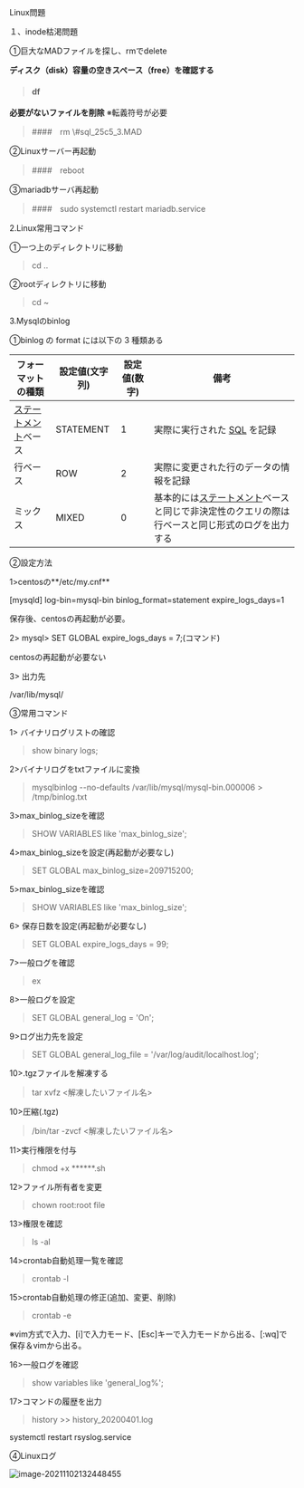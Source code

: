 Linux問題



１、inode枯渇問題

①巨大なMADファイルを探し、rmでdelete

**ディスク（disk）容量の空きスペース（free）を確認する**

> #### df 


**必要がないファイルを削除**
※転義符号が必要

> ####　rm \\#sql_25c5_3.MAD


②Linuxサーバー再起動

> ####　reboot


③mariadbサーバ再起動

> ####　sudo systemctl restart mariadb.service



2.Linux常用コマンド

①一つ上のディレクトリに移動

>  cd ..

②rootディレクトリに移動

> cd ~



3.Mysqlのbinlog

①binlog の format には以下の 3 種類ある

| **フォーマットの種類**                                       | **設定値(文字列)** | **設定値(数字)** | **備考**                                                     |
| ------------------------------------------------------------ | ------------------ | ---------------- | ------------------------------------------------------------ |
| [ステートメント](http://d.hatena.ne.jp/keyword/%A5%B9%A5%C6%A1%BC%A5%C8%A5%E1%A5%F3%A5%C8)ベース | STATEMENT          | 1                | 実際に実行された [SQL](http://d.hatena.ne.jp/keyword/SQL) を記録 |
| 行ベース                                                     | ROW                | 2                | 実際に変更された行のデータの情報を記録                       |
| ミックス                                                     | MIXED              | 0                | 基本的には[ステートメント](http://d.hatena.ne.jp/keyword/%A5%B9%A5%C6%A1%BC%A5%C8%A5%E1%A5%F3%A5%C8)ベースと同じで非決定性のクエリの際は行ベースと同じ形式のログを出力する |

②設定方法

1>centosの**/etc/my.cnf**

[mysqld]
log-bin=mysql-bin
binlog_format=statement
expire_logs_days=1

保存後、centosの再起動が必要。

2>  mysql> SET GLOBAL expire_logs_days = 7;(コマンド)

centosの再起動が必要ない

3> 出力先

/var/lib/mysql/



③常用コマンド

1>  バイナリログリストの確認

>show binary logs;

2>バイナリログをtxtファイルに変換

>mysqlbinlog --no-defaults /var/lib/mysql/mysql-bin.000006 > /tmp/binlog.txt

3>max_binlog_sizeを確認

> SHOW VARIABLES like 'max_binlog_size';

4>max_binlog_sizeを設定(再起動が必要なし)

> SET GLOBAL max_binlog_size=209715200;

5>max_binlog_sizeを確認

> SHOW VARIABLES like 'max_binlog_size';

6> 保存日数を設定(再起動が必要なし)

> SET GLOBAL expire_logs_days = 99;

7>一般ログを確認

> ex

8>一般ログを設定

> SET GLOBAL general_log = 'On';

9>ログ出力先を設定

> SET GLOBAL general_log_file = '/var/log/audit/localhost.log'; 

10>.tgzファイルを解凍する

> tar xvfz <解凍したいファイル名>

10>圧縮(.tgz)

> /bin/tar -zvcf <解凍したいファイル名>

11>実行権限を付与

> chmod +x  ******.sh

12>ファイル所有者を変更

> chown root:root file

13>権限を確認

> ls  -al

14>crontab自動処理一覧を確認

> crontab  -l

15>crontab自動処理の修正(追加、変更、削除)

> crontab  -e

※vim方式で入力、[i]で入力モード、[Esc]キーで入力モードから出る、[:wq]で保存＆vimから出る。

16>一般ログを確認

> show variables like  'general_log%';

17>コマンドの履歴を出力


> history >> history_20200401.log


systemctl restart rsyslog.service



④Linuxログ

![image-20211102132448455](C:/Users/sanoh/AppData/Roaming/Typora/typora-user-images/image-20211102132448455.png)



